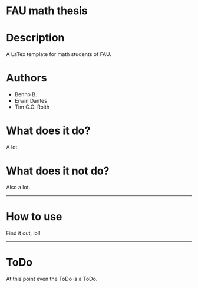 FAU math thesis
================
# Description
A LaTex template for math students of FAU.
# Authors
* Benno B.
* Erwin Dantes
* Tim C.O. Roith
# What does it do?
A lot.
# What does it not do?
Also a lot.

--------------------------------------
# How to use
Find it out, lol!

--------------------------------------
# ToDo
At this point even the ToDo is a ToDo.
